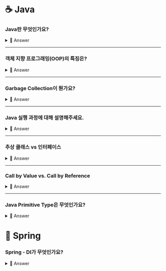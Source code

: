 # ☕ Java


### Java란 무엇인가요?
<details>
<summary>🔎 Answer</summary>
<div markdown="1">

- 객체 지향 프로그래밍 언어
- JVM 위에서 동작하여 운영체제에 독립적이다.
- Garbage Collection(가비지 컬렉션)을 통해 불필요한 메모리를 알아서 정리한다.



</div>
</details>

---

### 객체 지향 프로그래밍(OOP)의 특징은?

<details>
<summary>🔎 Answer</summary>
<div markdown="1">

객체 지향 프로그래밍이란, 프로그래밍에서 `객체`를 사용하는 언어를 말합니다. 여기서의 `객체`는 고유한 속성과 동작을 갖는 데이터로 정의될 수 있습니다.

**객체 지향 기법**
- 캡슐화 : 데이터 보호
    - 정보 은닉
    - 결합도가 낮아지고 재사용이 높아짐
- 상속 : 코드 재사용
    - 상위 클래스의 특징과 기능을 물려 받음
    - 중복 코드를 줄일 수 있음.
- 다형성 : 객체 변경 용이
    - Overloading, Overriding
- 추상화 : 핵심 부분만 표현
    - 하나의 특징을 하나의 개념으로 뽑아내는 것
    - ex. 물, 콜라, 사이다 -> '마시는 것'


**객체 지향 설계 원칙(SOLID)**

- SRP
- OCP
- LSP
- ISP
- DIP

</details>

---

### Garbage Collection이 뭔가요?

<details>
<summary>🔎 Answer</summary>
<div markdown="1">

- 프로그램에서 더 이상 참조되지 않는 메모리를 식별하고 해제하는 프로세스를 의미합니다.

- Java에서의 객체는 `new`를 통해 Heap Memory에 동적으로 할당이 되는데, 해당 객체에 대한 모든 참조가 사라지면 가비지 컬렉션의 대상이 됩니다.

- 메모리 누수 (Memory leaks)를 방지할 수 있어 메모리 관리가 자동화되어 개발자가 명시적으로 메모리를 할당하고 해제할 필요가 없습니다.

- Mark & Sweep 이라는 과정을 통해 참조되지 않는 객체를 탐색합니다.
  - 이 과정에서 스레드가 중단되어 성능이 떨어진다는 단점이 존재합니다.


> **요약하자면**,  
 GC는 JVM에서 메모리를 관리해주는 모듈입니다. Heap 메모리를 재활용하기 위해 더 이상 참조되지 않는 객체들을 메모리에서 제거해줍니다. 개발자가 직접 메로리를 정리하지 않아도 개발 속도를 향상시킬 수 있는 장점이 있지만, Mark & Sweep 이라는 과정에서 참조되지 않는 객체를 탐색할 때 스레드가 중단되어 성능이 떨어지는 단점이 존재합니다.

> [Garbage Collection - 망나니개발자](https://mangkyu.tistory.com/118)

</div>
</details>

---


### Java 실행 과정에 대해 설명해주세요.

<details>
<summary>🔎 Answer</summary>
<div markdown="1">

1. 소스 코드 (`*.java`)가 자바 컴파일러(javac)에 의해 컴파일 됩니다.

2. 컴파일 되는 과정에서 소스 코드는 JVM(Java Virtual Machine)이 이해할 수 있는 바이트 코드(byte code) 형태로 번역이 됩니다.

3. 만약, 컴파일이 정상적으로 완료되었다면 `*.class`와 같은 확장자를 가진 바이트 코드 파일이 생성됩니다.

4. JVM은 컴파일된 바이트 코드 파일을 클래스 로더를 사용하여 파일을 JVM 내 Runtime Data Aread로 로드합니다. 이 때 필요한 클래스 파일들을 JVM 내로 로드하고 클래스 간의 의존성을 해결합니다.

5. 로딩된 클래스 파일을 Execution Engine을 통해 해석 및 실행합니다.


<br/>

> ***요약하자면,***
> 1. 소스 코드(`*.java`)가 Java Compile에 의해 클래스 파일(`*.class`)로 변환
> 2. 클래스 파일이 Class Loader로 인해 JVM에 로딩
> 3. JVM 내의 Execution Engine(인터프리터와 JIT 컴파일러)에 의해 변환된 코드가 실행


 ![Java 실행 과정](./img/compile_sequence.png)

> - [Compilation and Excution of a Java Program - geeksforgeeks](https://www.geeksforgeeks.org/compilation-execution-java-program/)
> - [자바의 동작 과정 - KoB](https://kingofbackend.tistory.com/123)
</div>
</details>

---


### 추상 클래스 vs 인터페이스

<details>
<summary>🔎 Answer</summary>
<div markdown="1">

- 추상 클래스 : `abstract` 지시자로 정의, 추상 메서드가 한 개 이상 포함
  - 상속을 위해 등장
  - 부모의 기능을 `상속받은 자식`에서 재활용하기 위해 사용

- 인터페이스 : `interface` 지시자로 정의, 모든 메서드가 추상 메서드로 정의
  - 보장을 위해 등장
  - 인터페이스를 구현한 객체들은 모두 같은 동작을 할 수 있도록 `보장`


> **요약하자면**,  
추상 클래스는 abstract 지시자로 정의되며 추상 메서드가 한 개 이상 포함되어 있는 클래스이며,  
인터페이스는 interface 지시자로 정의되며 모든 메서드가 추상 메서드로 정의됩니다.  
>
> 이 둘의 차이는, 목적에 있으며 추상 클래스는 상속을 받아 기능을 재활용하고 확장시키는데 목적이 있다고 한다면, 인터페이스는 함수 구현을 강제함으로서 구현한 객체들이 같은 동작을 보장하는 것에 목적이 있습니다. 

 
</div>
</details>

---


### Call by Value vs. Call by Reference

<details>
<summary>🔎 Answer</summary>
<div markdown="1">

- 둘은 함수 호출의 방법이라는 공통점이 존재합니다.
- Call by Value : 값에 의한 호출로 인자로 받은 값을 **복사**하여 처리합니다.
- Call by Reference : 참조에 의한 호출로, 받은 값의 **주소**를 참조하여 직접 값에 영향을 줍니다.

- Java는 무조건 Call by Value 방식을 사용하지만, 참조 타입(객체)의 경우 객체의 메모리 주소를 저장하고 있기 때문에 값에 변화가 생깁니다.

 
</div>
</details>

---

### Java Primitive Type은 무엇인가요?

<details>
<summary>🔎 Answer</summary>
<div markdown="1">

- Java에는 원시 타입(Primitive Type)과 참조 타입(Reference Type)이 존재합니다.

- 원시 타입은 값 자체를 가지고 있으나, 참조 타입은 객체의 메모리 주소를 저장하고 있습니다.

- 원시 타입은 총 8가지로, byte, short, int, long, float, double, char, boolean이 있습니다.

- 원시 타입의 값은 Stack에 저장되며, 참조 타입은 Heap에 저장됩니다.

- 오토박싱, 언박싱을 통해 Primitive Type <-> Wrapper Class 사이의 자동으로 변환을 해줍니다.

</div>
</details>

# 🌼 Spring

### Spring - DI가 무엇인가요?

<details>
<summary>🔎 Answer</summary>
<div markdown="1">

> Spring IoC Container == Spring Container

- 스프링 프레임워크에서 가장 중요한 개념 중 하나로, 객체 간의 의존성을 Spring Container가 관리하고 주입해주는 방식을 의미합니다.

- Spring Container는 객체(Bean)의 생성부터 모든 생명주기를 관리하는데 이를 제어의 역전(IoC: Inversion of Control) 이라고 합니다. 이를 통해 객체 간의 결합도를 낮출 수 있습니다.

- 의존성 주입 방법 : Constructor, Setter, Field 주입이 존재합니다. 하지만, 순환 참조, 필수 의존성 보장, 불변성 등의 이점이 있는 생성자(Contructor) 주입이 권장됩니다.

- DI(Dependency Injection)를 사용함으로써 객체 의존을 위해 새로운 객체를 생성 및 관리하지 않고 필요한 의존성을 외부에서 주입을 받게 됩니다.

 
</div>
</details>